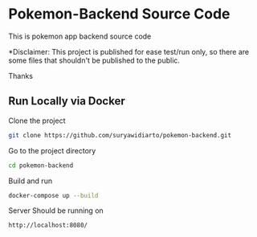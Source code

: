 # Pokemon-Backend Source Code

This is pokemon app backend source code

\*Disclaimer:
This project is published for ease test/run only, so there are some files that shouldn't be published to the public.

Thanks

## Run Locally via Docker

Clone the project

```bash
git clone https://github.com/suryawidiarto/pokemon-backend.git
```

Go to the project directory

```bash
cd pokemon-backend
```

Build and run

```bash
docker-compose up --build
```

Server Should be running on

```bash
http://localhost:8080/
```
